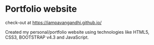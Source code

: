 # Portfolio website

check-out at https://iampavangandhi.github.io/

Created my personal/portfolio website using
technologies like HTML5, CSS3, BOOTSTRAP v4.3
and JavaScript.
